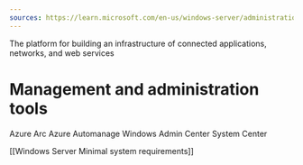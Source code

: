 ```yaml
---
sources: https://learn.microsoft.com/en-us/windows-server/administration/overview
---
```


The platform for building an infrastructure of connected applications, networks, and web services

# Management and administration tools
Azure Arc
Azure Automanage
Windows Admin Center
System Center

[[Windows Server Minimal system requirements]]